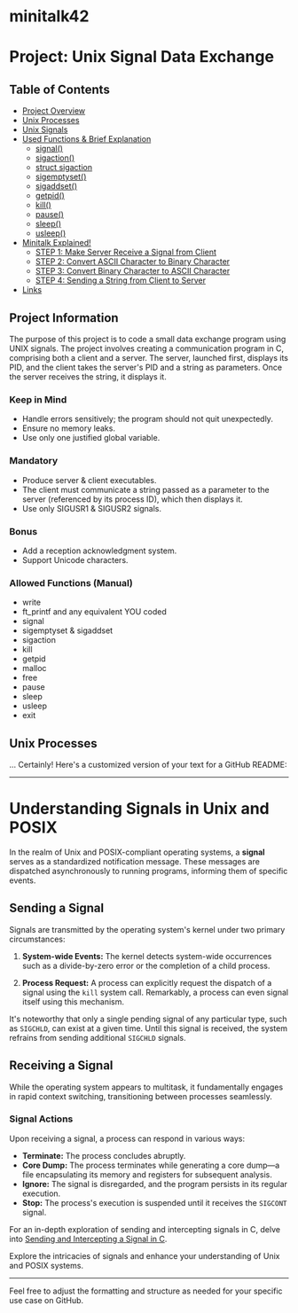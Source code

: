 # minitalk42

# Project: Unix Signal Data Exchange

## Table of Contents

- [Project Overview](#project-information)
- [Unix Processes](#unix-processes)
- [Unix Signals](#unix-signals)
- [Used Functions & Brief Explanation](#used-functions--their-brief-explanation)
  - [signal()](#signal)
  - [sigaction()](#sigaction)
  - [struct sigaction](#struct-sigaction)
  - [sigemptyset()](#sigemptyset)
  - [sigaddset()](#sigaddset)
  - [getpid()](#getpid)
  - [kill()](#kill)
  - [pause()](#pause)
  - [sleep()](#sleep)
  - [usleep()](#usleep)
- [Minitalk Explained!](#minitalk-explained)
  - [STEP 1: Make Server Receive a Signal from Client](#step-1-make-server-receive-a-signal-from-client)
  - [STEP 2: Convert ASCII Character to Binary Character](#step-2-convert-ascii-character-to-binary-character)
  - [STEP 3: Convert Binary Character to ASCII Character](#step-3-convert-binary-character-to-ascii-character)
  - [STEP 4: Sending a String from Client to Server](#step-4-sending-a-string-from-client-to-server)
- [Links](#links)

## Project Information

The purpose of this project is to code a small data exchange program using UNIX signals. The project involves creating a communication program in C, comprising both a client and a server. The server, launched first, displays its PID, and the client takes the server's PID and a string as parameters. Once the server receives the string, it displays it.

### Keep in Mind

- Handle errors sensitively; the program should not quit unexpectedly.
- Ensure no memory leaks.
- Use only one justified global variable.

### Mandatory

- Produce server & client executables.
- The client must communicate a string passed as a parameter to the server (referenced by its process ID), which then displays it.
- Use only SIGUSR1 & SIGUSR2 signals.

### Bonus

- Add a reception acknowledgment system.
- Support Unicode characters.

### Allowed Functions (Manual)

- write
- ft_printf and any equivalent YOU coded
- signal
- sigemptyset & sigaddset
- sigaction
- kill
- getpid
- malloc
- free
- pause
- sleep
- usleep
- exit

## Unix Processes

...
Certainly! Here's a customized version of your text for a GitHub README:

---

# Understanding Signals in Unix and POSIX

In the realm of Unix and POSIX-compliant operating systems, a **signal** serves as a standardized notification message. These messages are dispatched asynchronously to running programs, informing them of specific events.

## Sending a Signal

Signals are transmitted by the operating system's kernel under two primary circumstances:

1. **System-wide Events:** The kernel detects system-wide occurrences such as a divide-by-zero error or the completion of a child process.

2. **Process Request:** A process can explicitly request the dispatch of a signal using the `kill` system call. Remarkably, a process can even signal itself using this mechanism.

It's noteworthy that only a single pending signal of any particular type, such as `SIGCHLD`, can exist at a given time. Until this signal is received, the system refrains from sending additional `SIGCHLD` signals.

## Receiving a Signal

While the operating system appears to multitask, it fundamentally engages in rapid context switching, transitioning between processes seamlessly.

### Signal Actions

Upon receiving a signal, a process can respond in various ways:

- **Terminate:** The process concludes abruptly.
- **Core Dump:** The process terminates while generating a core dump—a file encapsulating its memory and registers for subsequent analysis.
- **Ignore:** The signal is disregarded, and the program persists in its regular execution.
- **Stop:** The process's execution is suspended until it receives the `SIGCONT` signal.

For an in-depth exploration of sending and intercepting signals in C, delve into [Sending and Intercepting a Signal in C](https://www.codequoi.com/en/sending-and-intercepting-a-signal-in-c/).

Explore the intricacies of signals and enhance your understanding of Unix and POSIX systems.

---

Feel free to adjust the formatting and structure as needed for your specific use case on GitHub.
